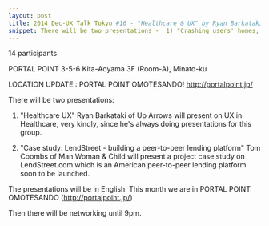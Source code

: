 ```yaml
---
layout: post
title: 2014 Dec-UX Talk Tokyo #16 - "Healthcare & UX" by Ryan Barkataki & "Project case study -  LendStreet.com" by Tom Coombs
snippet: There will be two presentations -  1) "Crashing users' homes, drinking their tea" Chris Palmieri -
---
```

14 participants

PORTAL POINT 3-5-6 Kita-Aoyama 3F (Room-A), Minato-ku

LOCATION UPDATE : PORTAL POINT OMOTESANDO!
http://portalpoint.jp/

There will be two presentations:

1) "Healthcare UX"
Ryan Barkataki of Up Arrows will present on UX in Healthcare, very kindly, since he's always doing presentations for this group.

2) "Case study: LendStreet - building a peer-to-peer lending platform"
Tom Coombs of Man Woman & Child will present a project case study on LendStreet.com which is an American peer-to-peer lending platform soon to be launched.

The presentations will be in English.
This month we are in PORTAL POINT OMOTESANDO (http://portalpoint.jp/)

Then there will be networking until 9pm.

